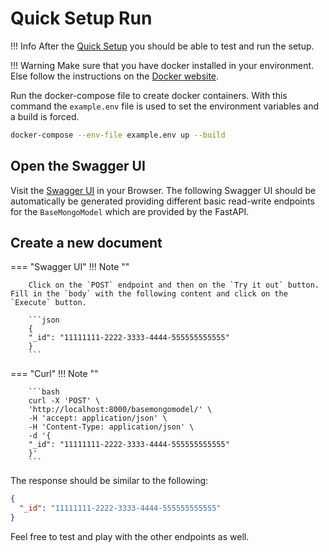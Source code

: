# Quick Setup Run

!!! Info
    After the [Quick Setup](./quick_setup.md) you should be able to test and run the setup.

!!! Warning
    Make sure that you have docker installed in your environment.
    Else follow the instructions on the [Docker website](https://docs.docker.com/get-docker/).

Run the docker-compose file to create docker containers. With this command the `example.env` file is used to set the environment variables and a build is forced.

```bash
docker-compose --env-file example.env up --build
```

## Open the Swagger UI
Visit the [Swagger UI](http://localhost:8000/docs) in your Browser. The following Swagger UI should be automatically be generated providing different basic read-write endpoints for the `BaseMongoModel` which are provided by the FastAPI.

<div class="swagger-container">
  <swagger-ui src="./quick_open_api.yaml"></swagger-ui>
</div>

## Create a new document

=== "Swagger UI"
    !!! Note ""

        Click on the `POST` endpoint and then on the `Try it out` button. Fill in the `body` with the following content and click on the `Execute` button.

        ```json
        {
        "_id": "11111111-2222-3333-4444-555555555555"
        }
        ```

=== "Curl"
    !!! Note ""

        ```bash
        curl -X 'POST' \
        'http://localhost:8000/basemongomodel/' \
        -H 'accept: application/json' \
        -H 'Content-Type: application/json' \
        -d '{
        "_id": "11111111-2222-3333-4444-555555555555"
        }'
        ```

The response should be similar to the following:

```json
{
  "_id": "11111111-2222-3333-4444-555555555555"
}
```

Feel free to test and play with the other endpoints as well.

